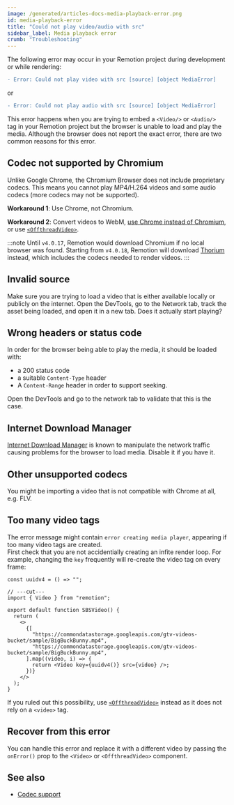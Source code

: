 ```yaml
---
image: /generated/articles-docs-media-playback-error.png
id: media-playback-error
title: "Could not play video/audio with src"
sidebar_label: Media playback error
crumb: "Troubleshooting"
---
```


The following error may occur in your Remotion project during development or while rendering:

```diff
- Error: Could not play video with src [source] [object MediaError]
```

or

```diff
- Error: Could not play audio with src [source] [object MediaError]
```

This error happens when you are trying to embed a `<Video/>` or `<Audio/>` tag in your Remotion project but the browser is unable to load and play the media. Although the browser does not report the exact error, there are two common reasons for this error.

## Codec not supported by Chromium

Unlike Google Chrome, the Chromium Browser does not include proprietary codecs. This means you cannot play MP4/H.264 videos and some audio codecs (more codecs may not be supported).

**Workaround 1**: Use Chrome, not Chromium.

**Workaround 2**: Convert videos to WebM, [use Chrome instead of Chromium](/docs/config#setbrowserexecutable), or use [`<OffthreadVideo>`](/docs/offthreadvideo).

:::note
Until `v4.0.17`, Remotion would download Chromium if no local browser was found. Starting from `v4.0.18`, Remotion will download [Thorium](https://thorium.rocks/) instead, which includes the codecs needed to render videos.
:::

## Invalid source

Make sure you are trying to load a video that is either available locally or publicly on the internet. Open the DevTools, go to the Network tab, track the asset being loaded, and open it in a new tab. Does it actually start playing?

## Wrong headers or status code

In order for the browser being able to play the media, it should be loaded with:

- a 200 status code
- a suitable `Content-Type` header
- A `Content-Range` header in order to support seeking.

Open the DevTools and go to the network tab to validate that this is the case.

## Internet Download Manager

[Internet Download Manager](https://www.internetdownloadmanager.com/) is known to manipulate the network traffic causing problems for the browser to load media. Disable it if you have it.

## Other unsupported codecs

You might be importing a video that is not compatible with Chrome at all, e.g. FLV.

## Too many video tags

The error message might contain `error creating media player`, appearing if too many video tags are created.  
First check that you are not accidentially creating an infite render loop. For example, changing the `key` frequently will re-create the video tag on every frame:

```tsx twoslash
const uuidv4 = () => "";

// ---cut---
import { Video } from "remotion";

export default function SBSVideo() {
  return (
    <>
      {[
        "https://commondatastorage.googleapis.com/gtv-videos-bucket/sample/BigBuckBunny.mp4",
        "https://commondatastorage.googleapis.com/gtv-videos-bucket/sample/BigBuckBunny.mp4",
      ].map((video, i) => {
        return <Video key={uuidv4()} src={video} />;
      })}
    </>
  );
}
```

If you ruled out this possibility, use [`<OffthreadVideo>`](/docs/offthreadvideo) instead as it does not rely on a `<video>` tag.

## Recover from this error<AvailableFrom v="3.3.89" />

You can handle this error and replace it with a different video by passing the `onError()` prop to the `<Video>` or `<OffthreadVideo>` component.

## See also

- [Codec support](/docs/config#setbrowserexecutable)
